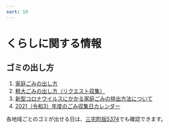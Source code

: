 ```yaml
---
sort: 10
---
```


# くらしに関する情報
## ゴミの出し方

1. [家庭ごみの出し方](https://www.town.miyake.lg.jp/kurashi/sumai/post_98.html)
1. [粗大ごみの出し方（リクエスト収集）](https://www.town.miyake.lg.jp/kurashi/sumai/post_157.html)
1. [新型コロナウイルスにかかる家庭ごみの排出方法について](https://www.town.miyake.lg.jp/kurashi/sumai/post_559.html)
1. [2021（令和3）年度のごみ収集日カレンダー](https://www.town.miyake.lg.jp/kurashi/sumai/post_764.html)

各地域ごとのゴミが出せる日は、[三宅町版5374](http://miyake.5374.jp)でも確認できます。